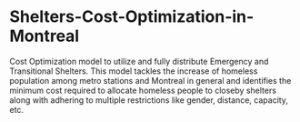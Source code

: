 # Shelters-Cost-Optimization-in-Montreal
Cost Optimization model to utilize and fully distribute Emergency and Transitional Shelters. This model tackles the increase of homeless population among metro stations and Montreal in general and identifies the minimum cost required to allocate homeless people to closeby shelters along with adhering to multiple restrictions like gender, distance, capacity, etc. 
